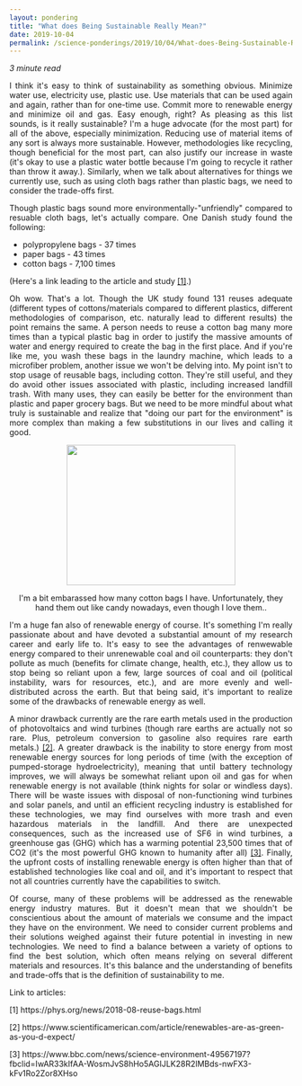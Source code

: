 ```yaml
---
layout: pondering
title: "What does Being Sustainable Really Mean?"
date: 2019-10-04
permalink: /science-ponderings/2019/10/04/What-does-Being-Sustainable-Really-Mean?
---
```


<em>3 minute read</em>

<p align="justify">I think it's easy to think of sustainability as something obvious. Minimize water use, electricity use, plastic use.
Use materials that can be used again and again, rather than for one-time use. Commit more to renewable energy and minimize oil and gas. 
Easy enough, right? As pleasing as this list sounds, is it really sustainable? I'm a huge advocate (for the most part) for all of the above, 
especially minimization. Reducing use of material items of any sort is always more sustainable. However, methodologies like recycling,
though beneficial for the most part, can also justify our increase in waste (it's okay to use a plastic water bottle because I'm 
going to recycle it rather than throw it away.). Similarly, when we talk about alternatives 
for things we currently use, such as using cloth bags rather than plastic bags, we need to consider the trade-offs first.</p>

<p align="justify">Though plastic bags sound more environmentally-"unfriendly" compared to resuable cloth bags, let's actually compare.
One Danish study found the following:</p>

<ul>
  <li>polypropylene bags - 37 times
  <li>paper bags - 43 times
  <li>cotton bags - 7,100 times
</ul>

<p align="justify">(Here's a link leading to the article and study <a href="https://phys.org/news/2018-08-reuse-bags.html">[1]</a>.)</p>

<p align="justify">Oh wow. That's a lot. Though the UK study found 131 reuses adequate (different types of cottons/materials
compared to different plastics, different methodologies of comparison, etc. naturally lead to different results)
the point remains the same. A person needs to 
reuse a cotton bag many more times than a typical plastic bag in order to justify the massive amounts of water and energy required to
create the bag in the first place. And if you're like me, you wash these bags in the laundry machine, which leads to a microfiber
problem, another issue we won't be delving into. My point isn't to stop usage of reusable bags, including cotton. They're still
useful, and they do avoid other issues associated with plastic, including increased landfill trash. With many uses, they can easily
be better for the environment than plastic and paper grocery bags. But we need to be more mindful
about what truly is sustainable and realize that "doing our part for the environment" is more complex than making a few substitutions
in our lives and calling it good.</p>

<figure><center><img src="https://rebeccapwong.github.io/images/cloth_bags.jpg" style="width: 300px; height: 250px"/></center></figure>
<figcaption><center>I'm a bit embarassed how many cotton bags I have. Unfortunately, they hand them out like candy nowadays, even though I love them..</center></figcaption>

<p align="justify">I'm a huge fan also of renewable energy of course. It's something I'm really passionate about and have devoted a 
substantial amount of my research career and early life to. It's easy to see the advantages of renwewable energy compared
to their unrenewable coal and oil counterparts: they don't pollute as much (benefits for climate change, health, etc.), they allow us to
stop being so reliant upon a few, large sources of coal and oil (political instability, wars for resources, etc.), and are more evenly and 
well-distributed across the earth. But that being said, it's important to realize some of the drawbacks of renewable
energy as well.</p>

<p align="justify">A minor drawback currently are the rare earth metals used in the production of photovoltaics and wind turbines (though
rare earths are actually not so rare. Plus, petroleum conversion to gasoline also requires rare earth metals.) <a href="
https://www.scientificamerican.com/article/renewables-are-as-green-as-you-d-expect/">[2]</a>. A greater
drawback is the inability to store energy from most renewable energy sources for long periods of time (with the exception of 
pumped-storage hydroelectricity), meaning that until battery technology improves, we will always be somewhat reliant upon oil and gas
for when renewable energy is not available (think nights for solar or windless days). There will be waste issues with
disposal of non-functioning wind turbines and solar panels, and until an efficient recycling industry is established for these technologies,
we may find ourselves with more trash and even hazardous materials in the landfill. And there are unexpected consequences, such as the increased use of
SF6 in wind turbines, a greenhouse gas (GHG) which has a warming potential 23,500 times that of CO2 (it's the most powerful GHG known to humanity
after all) <a href="https://www.bbc.com/news/science-environment-49567197?fbclid=IwAR33kIfAA-WosmJvS8hHo5AGIJLK28R2lMBds-nwFX3
-kFv1Ro2Zor8XHso">[3]</a>. Finally, the upfront costs of installing renewable
energy is often higher than that of established technologies like coal and oil, and it's important to respect that not all countries 
currently have the capabilities to switch.</p> 

<p align="justify">Of course, many of these problems will be addressed as the renewable energy industry matures. But it doesn't mean
that we shouldn't be conscientious about the amount of materials we consume and the impact they have on the environment.
We need to consider current problems and their solutions weighed against their future potential in investing in new technologies.
We need to find a balance between a variety of options to find the best solution, which often means relying on several different 
materials and resources. It's this 
balance and the understanding of benefits and trade-offs that is the definition of sustainability to me.</p>

<p>Link to articles:</p>
<p>[1] https://phys.org/news/2018-08-reuse-bags.html</p>
<p>[2] https://www.scientificamerican.com/article/renewables-are-as-green-as-you-d-expect/</p>
<p>[3] https://www.bbc.com/news/science-environment-49567197?fbclid=IwAR33kIfAA-WosmJvS8hHo5AGIJLK28R2lMBds-nwFX3-kFv1Ro2Zor8XHso</p>
